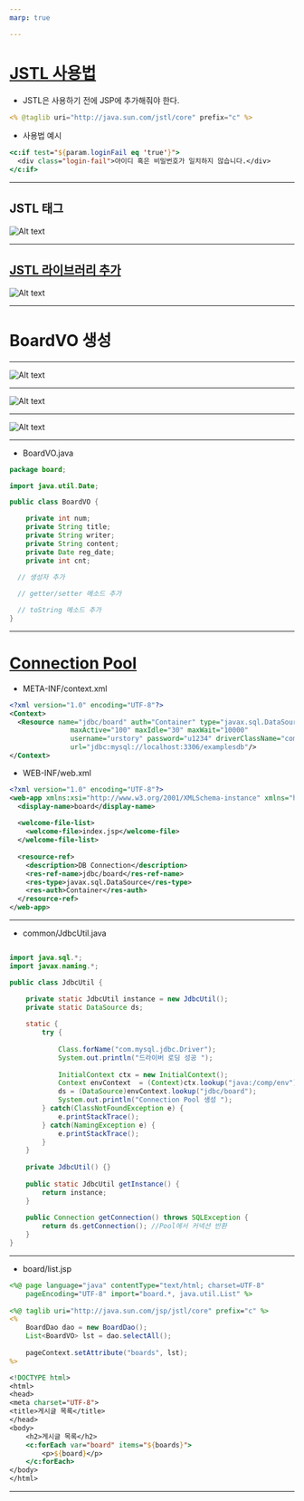 ```yaml
---
marp: true

---
```

# [JSTL 사용법](https://daesuni.github.io/jstl/)
- JSTL은 사용하기 전에 JSP에 추가해줘야 한다.
```jsp
<% @taglib uri="http://java.sun.com/jstl/core" prefix="c" %>
```

- 사용법 예시 
```jsp
<c:if test="${param.loginFail eq 'true'}">
  <div class="login-fail">아이디 혹은 비밀번호가 일치하지 않습니다.</div>
</c:if>
```

---
## JSTL 태그 
![Alt text](./img/board/image-5.png)

---
## [JSTL 라이브러리 추가](https://mvnrepository.com/search?q=jstl) 
![Alt text](./img/board/image-4.png)

---
# BoardVO 생성 

---
![Alt text](./img/board/image.png)

---
![Alt text](./img/board/image-1.png)

---
![Alt text](./img/board/image-2.png)

---
- BoardVO.java 

```java
package board;

import java.util.Date;

public class BoardVO {

	private int num;
	private String title;
	private String writer;
	private String content;
	private Date reg_date;
	private int cnt;
  
  // 생성자 추가 

  // getter/setter 메소드 추가 

  // toString 메소드 추가 
}
```

---
# [Connection Pool](https://youtu.be/Jc9UTY_lcrY?si=mBqd9SwL3orkn1aC)

- META-INF/context.xml

```xml
<?xml version="1.0" encoding="UTF-8"?>
<Context>
  <Resource name="jdbc/board" auth="Container" type="javax.sql.DataSource"
               maxActive="100" maxIdle="30" maxWait="10000"
               username="urstory" password="u1234" driverClassName="com.mysql.jdbc.Driver"
               url="jdbc:mysql://localhost:3306/examplesdb"/>
</Context>

```

- WEB-INF/web.xml

```xml
<?xml version="1.0" encoding="UTF-8"?>
<web-app xmlns:xsi="http://www.w3.org/2001/XMLSchema-instance" xmlns="http://xmlns.jcp.org/xml/ns/javaee" xsi:schemaLocation="http://xmlns.jcp.org/xml/ns/javaee http://xmlns.jcp.org/xml/ns/javaee/web-app_4_0.xsd" id="WebApp_ID" version="4.0">
  <display-name>board</display-name>
  
  <welcome-file-list>
    <welcome-file>index.jsp</welcome-file>
  </welcome-file-list>
  
  <resource-ref>
	<description>DB Connection</description>
	<res-ref-name>jdbc/board</res-ref-name>
	<res-type>javax.sql.DataSource</res-type>
	<res-auth>Container</res-auth>
  </resource-ref>
</web-app>

```

---
- common/JdbcUtil.java

```java

import java.sql.*;
import javax.naming.*;

public class JdbcUtil {

	private static JdbcUtil instance = new JdbcUtil();
	private static DataSource ds;
	
	static {
		try {
			
			Class.forName("com.mysql.jdbc.Driver");
			System.out.println("드라이버 로딩 성공 ");
			
			InitialContext ctx = new InitialContext();
			Context envContext  = (Context)ctx.lookup("java:/comp/env");
			ds = (DataSource)envContext.lookup("jdbc/board");
			System.out.println("Connection Pool 생성 ");
		} catch(ClassNotFoundException e) {
			e.printStackTrace();
		} catch(NamingException e) {
			e.printStackTrace();
		}
	}
	
	private JdbcUtil() {}
	
	public static JdbcUtil getInstance() {
		return instance;
	}
	
	public Connection getConnection() throws SQLException {
		return ds.getConnection(); //Pool에서 커넥션 반환 
	}
}

```

---
- board/list.jsp 

```jsp
<%@ page language="java" contentType="text/html; charset=UTF-8"
    pageEncoding="UTF-8" import="board.*, java.util.List" %>
    
<%@ taglib uri="http://java.sun.com/jsp/jstl/core" prefix="c" %>
<%
	BoardDao dao = new BoardDao();
	List<BoardVO> lst = dao.selectAll();
	
	pageContext.setAttribute("boards", lst);
%>

<!DOCTYPE html>
<html>
<head>
<meta charset="UTF-8">
<title>게시글 목록</title>
</head>
<body>
	<h2>게시글 목록</h2>
	<c:forEach var="board" items="${boards}">
		<p>${board}</p>
	</c:forEach>
</body>
</html>
```

---

